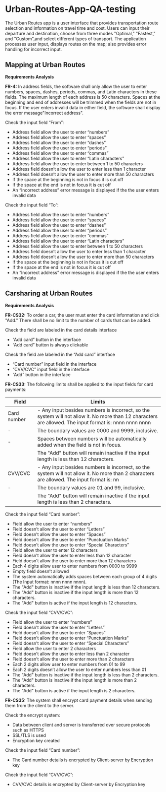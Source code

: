 # <b>Urban-Routes-App-QA-testing</b>

The Urban Routes app is a user interface that provides transportation route selection and information on travel time and cost. Users can input their departure and destination, choose from three modes "Optimal," "Fastest," and "Custom",and select different types of transport. The application processes user input, displays routes on the map; also provides error handling for incorrect input.

## <b>Mapping at Urban Routes</b>

<b>Requirements Analysis</b>

<b>FR-4:</b> In address fields, the software shall only allow the user to enter numbers, spaces, dashes, periods, commas, and Latin characters in these fields. The maximum length of each address is 50 characters. Spaces at the beginning and end of addresses will be trimmed when the fields are not in focus. If the user enters invalid data in either field, the software shall display the error message"Incorrect address".

Check the input field “From”:
 - Address field allow the user to enter “numbers”
 - Address field allow the user to enter “spaces”
 - Address field allow the user to enter “dashes”
 - Address field allow the user to enter “periods”
 - Address field allow the user to enter “commas”
 - Address field allow the user to enter “Latin characters”
 - Address field allow the user to enter between 1 to 50 characters
 - Address field doesn’t allow the user to enter less than 1 character
 - Address field doesn’t allow the user to enter more than 50 characters
 - If the space at the beginning is not in focus it is cut off
 - If the space at the end is not in focus it is cut off
 - An “Incorrect address” error message is displayed if the the user enters invalid data

Check the input field “To”:
 - Address field allow the user to enter “numbers”
 - Address field allow the user to enter “spaces”
 - Address field allow the user to enter “dashes”
 - Address field allow the user to enter “periods”
 - Address field allow the user to enter “commas”
 - Address field allow the user to enter “Latin characters”
 - Address field allow the user to enter between 1 to 50 characters
 - Address field doesn’t allow the user to enter less than 1 character
 - Address field doesn’t allow the user to enter more than 50 characters
 - If the space at the beginning is not in focus it is cut off
 - If the space at the end is not in focus it is cut off
 - An “Incorrect address” error message is displayed if the the user enters invalid data

## <b>Carsharing at Urban Routes</b>

<b>Requirements Analysis</b>

<b>FR-CS32:</b> To order a car, the user must enter the card information and click "Add." There shall be no limit to the number of cards that can be added.

Check the field are labeled in the card details interface
 - “Add card” button in the interface
 - “Add card” button is always clickable

Check the field are labeled in the “Add card” interface
 - “Card number” input field in the interface
 - “CVV/CVC” input field in the interface
 - “Add” button in the interface





<b>FR-CS33:</b> The following limits shall be applied to the input fields for card payments: 

| Field       | Limits                                                                                                                                                                     |
|-------------|-----------------------------------------------------------------------------------------------------------------------------------------------------------------------------|
| Card number | - Any input besides numbers is incorrect, so the system will not allow it. No more than 12 characters are allowed. The input format is: nnnn nnnn nnnn                       |
|      -      |   The boundary values are 0000 and 9999, inclusive.                                                                                                                          |
|      -      |   Spaces between numbers will be automatically added when the field is not in focus.                                                                                         |
|             |   The "Add" button will remain inactive if the input length is less than 12 characters.                                                                                      |
| CVV/CVC     | - Any input besides numbers is incorrect, so the system will not allow it. No more than 2 characters are allowed. The input format is: nn                                    |
|      -      |   The boundary values are 01 and 99, inclusive.                                                                                                                              |
|             |   The "Add" button will remain inactive if the input length is less than 2 characters.                                                                                        |





Check the input field “Card number”:
 - Field allow the user to enter “numbers”
 - Field doesn’t allow the user to enter “Letters”
 - Field doesn’t allow the user to enter “Spaces”
 - Field doesn’t allow the user to enter “Punctuation Marks”
 - Field doesn’t allow the user to enter “Special Characters”
 - Field allow the user to enter 12 characters
 - Field doesn’t allow the user to enter less than 12 character
 - Field doesn’t allow the user to enter more than 12 characters
 - Each 4 digits allow user to enter numbers from 0000 to 9999
 - Empty field doesn’t allowed
 - The system automatically adds spaces between each group of 4 digits (The Input format: nnnn nnnn nnnn).
 - The "Add" button is inactive if the input length is less than 12 characters.
 - The "Add" button is inactive if the input length is more than 12 characters.
 - The "Add" button is active if the input length is 12 characters.

Check the input field “CVV/CVC”:
 - Field allow the user to enter “numbers”
 - Field doesn’t allow the user to enter “Letters”
 - Field doesn’t allow the user to enter “Spaces”
 - Field doesn’t allow the user to enter “Punctuation Marks”
 - Field doesn’t allow the user to enter “Special Characters”
 - Field allow the user to enter 2 characters
 - Field doesn’t allow the user to enter less than 2 character
 - Field doesn’t allow the user to enter more than 2 characters
 - Each 2 digits allow user to enter numbers from 01 to 99
 - Each 2 digits doesn’t allow the user to enter numbers less than 01
 - The "Add" button is inactive if the input length is less than 2 characters.
 - The "Add" button is inactive if the input length is more than 2 characters.
 - The "Add" button is active if the input length is 2 characters.

<b>FR-CS35:</b> The system shall encrypt card payment details when sending them from the client to the server.

Check the encrypt system:
 - Data between client and server is transferred over secure protocols such as HTTPS
 - SSL/TLS is used
 - Encryption key created

Check the input field “Card number”:
 - The Card number details is encrypted by Client-server by Encryption key

Check the input field “CVV/CVC”:
 - CVV/CVC details is encrypted by Client-server by Encryption key
